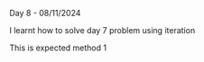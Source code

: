 Day 8 - 08/11/2024

I learnt how to solve day 7 problem using iteration

This is expected method 1 
